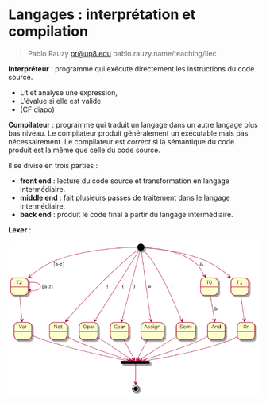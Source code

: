 # Langages : interprétation et compilation

> Pablo Rauzy pr@up8.edu pablo.rauzy.name/teaching/liec

**Interpréteur** : programme qui exécute directement les instructions du code source.
 * Lit et analyse une expression,
 * L'évalue si elle est valide
 * (CF diapo)

**Compilateur** : programme qui traduit un langage dans un autre langage plus bas niveau.
Le compilateur produit généralement un exécutable mais pas nécessairement. 
Le compilateur est *correct* si la sémantique du code produit est la même que celle du code source.

Il se divise en trois parties : 
 * **front end** : lecture du code source et transformation en langage intermédiaire.
 * **middle end** : fait plusieurs passes de traitement dans le langage intermédiaire.
 * **back end** : produit le code final à partir du langage intermédiaire.

**Lexer** :

![](https://raw.githubusercontent.com/LifelongNovember/Cours/master/img/transition.png)
<!--stackedit_data:
eyJoaXN0b3J5IjpbLTkyNTMxMzYyMSwxMzUzODQ3NDI0LDEwOD
k3OTQyNTgsNTgwNDgwMzc2LDEwODk3OTQyNTgsMTA4OTc5NDI1
OCwtMjI0NDQ1NTMyLC0yMDY5MTk1MzYyLC0xNzEzNTc2MjU2LD
EwODc3MzcyNzYsLTE1MjgyMjk0NDUsLTIwODg3NDY2MTJdfQ==

-->